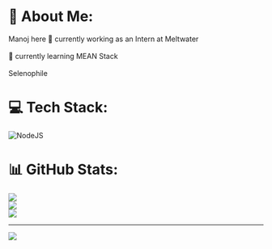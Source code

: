 # 💫 About Me:
Manoj here
🔭 currently working as an Intern at Meltwater<br><br>🌱 currently learning MEAN Stack<br><br> Selenophile


# 💻 Tech Stack:
![NodeJS](https://img.shields.io/badge/node.js-6DA55F?style=for-the-badge&logo=node.js&logoColor=white)
# 📊 GitHub Stats:
![](https://github-readme-stats.vercel.app/api?username=Manojbms&theme=gruvbox&hide_border=false&include_all_commits=false&count_private=false)<br/>
![](https://github-readme-streak-stats.herokuapp.com/?user=Manojbms&theme=gruvbox&hide_border=false)<br/>
![](https://github-readme-stats.vercel.app/api/top-langs/?username=Manojbms&theme=gruvbox&hide_border=false&include_all_commits=false&count_private=false&layout=compact)

---
[![](https://visitcount.itsvg.in/api?id=Manojbms&icon=0&color=0)](https://visitcount.itsvg.in)

<!-- Proudly created with GPRM ( https://gprm.itsvg.in ) -->

